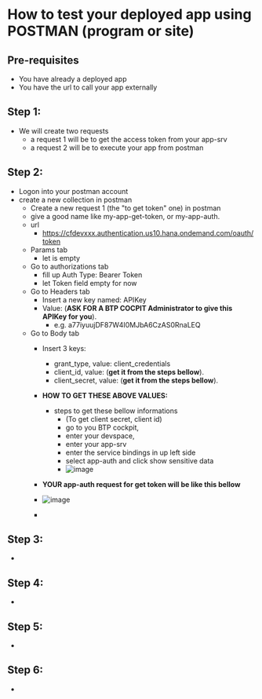 # How to test your deployed app using POSTMAN (program or site)

## Pre-requisites
- You have already a deployed app
- You have the url to call your app externally
## Step 1: 
- We will create two requests
  - a request 1 will be to get the access token from your app-srv
  - a request 2 will be to execute your app from postman
## Step 2: 
- Logon into your postman account
- create a new collection in postman
  - Create a new request 1 (the "to get token" one) in postman
  - give a good name like my-app-get-token, or my-app-auth.
  - url
    - https://cfdevxxx.authentication.us10.hana.ondemand.com/oauth/token
  - Params tab
    - let is empty
  - Go to authorizations tab
    - fill up Auth Type: Bearer Token
    - let Token field empty for now
  - Go to Headers tab
    - Insert a new key named: APIKey
    - Value: (**ASK FOR A BTP COCPIT Administrator to give this APIKey for you**).
      - e.g. a77iyuujDF87W4I0MJbA6CzAS0RnaLEQ
  - Go to Body tab
    - Insert 3 keys:
      - grant_type, value: client_credentials
      - client_id, value: (**get it from the steps bellow**).
      - client_secret, value: (**get it from the steps bellow**).
    - **HOW TO GET THESE ABOVE VALUES:**
      - steps to get these bellow informations
        - (To get client secret, client id)
        - go to you BTP cockpit,
        - enter your devspace,
        - enter your app-srv
        - enter the service bindings in up left side
        - select app-auth and click show sensitive data
        - ![image](https://github.com/user-attachments/assets/01886eb5-4f4f-4348-8606-e8f4d81a3f53)
    - **YOUR app-auth request for get token will be like this bellow**
    - ![image](https://github.com/user-attachments/assets/79f33784-1d0c-4fc2-97fd-fa2dec476a61)




    - 
## Step 3:
- 
  
## Step 4: 
- 

## Step 5: 
- 

## Step 6:
- 



  
